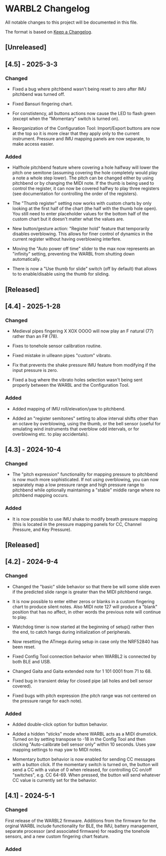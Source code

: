 # WARBL2 Changelog
All notable changes to this project will be documented in this file.

The format is based on [Keep a Changelog](https://keepachangelog.com/en/1.0.0/).
## [Unreleased]

## [4.5] - 2025-3-3

### Changed

- Fixed a bug where pitchbend wasn't being reset to zero after IMU pitchbend was turned off.

- Fixed Bansuri fingering chart.

- For constistency, all buttons actions now cause the LED to flash green (except when the "Momentary" switch is turned on).

- Reorganization of the Configuration Tool: Import/Export buttons are now at the top so it is more clear that they apply only to the current instrument. Pressure and IMU mapping panels are now separate, to make access easier.


### Added

- Halfhole pitchbend feature where covering a hole halfway will lower the pitch one semitone (assuming covering the hole completely would play a note a whole step lower). The pitch can be changed either by using pitchbend or by changing the MIDI note. If the thumb is being used to control the register, it can now be covered halfwy to play three registers (see documentation for controlling the order of the registers).

- The "Thumb register" setting now works with custom charts by only looking at the first half of the chart (the half with the thumb hole open). You still need to enter placeholder values for the bottom half of the custom chart but it doesn't matter what the values are.
  
- New button/gesture action: "Register hold" feature that temporarily disables overblowing. This allows for finer control of dynamics in the current register without having overblowing interfere.

- Moving the "Auto power off time" slider to the max now represents an "infinity" setting, preventing the WARBL from shutting down automatically.

- There is now a "Use thumb for slide" switch (off by default) that allows to to enable/disable using the thumb for sliding.

## [Released]

## [4.4] - 2025-1-28

### Changed

- Medieval pipes fingering X XOX OOOO will now play an F natural (77) rather than an F# (78).

- Fixes to tonehole sensor calibration routine.

- Fixed mistake in uilleann pipes "custom" vibrato.

- Fix that prevents the shake pressure IMU feature from modifying if the input pressure is zero.

- Fixed a bug where the vibrato holes selection wasn't being sent properly between the WARBL and the Configuration Tool.

### Added

- Added mapping of IMU roll/elevation/yaw to pitchbend.
  
- Added an "register semitones" setting to allow interval shifts other than an octave by overblowing, using the thumb, or the bell sensor (useful for emulating wind instruments that overblow odd intervals, or for overblowing etc. to play accidentals).

## [4.3] - 2024-10-4

### Changed

- The "pitch expression" functionality for mapping pressure to pitchbend is now much more sophisticated. If not using overblowing, you can now separately map a low pressure range and high pressure range to pitchbend while optionally maintaining a "stable" middle range where no pitchbend mapping occurs.

### Added

- It is now possible to use IMU shake to modify breath pressure mapping (this is located in the pressure mapping panels for CC, Channel Pressure, and Key Pressure).

## [Released]

## [4.2] - 2024-9-4


### Changed

- Changed the "basic" slide behavior so that there be will some slide even if the predicted slide range is greater than the MIDI pitchbend range.

- It is now possible to enter either zeros or blanks in a custom fingering chart to produce silent notes. Also MIDI note 127 will produce a "blank" position that has no affect, in other words the previous note will continue to play.

- Watchdog timer is now started at the beginning of setup() rather then the end, to catch hangs during initialization of peripherals.
  
- Now resetting the ATmega during setup in case only the NRF52840 has been reset.

- Fixed Config Tool connection behavior when WARBL2 is connected by both BLE and USB.

- Changed Gaita and Gaita extended note for 1 101 0001 from 71 to 68.

- Fixed bug in transient delay for closed pipe (all holes and bell sensor covered).

- Fixed bugs with pitch expression (the pitch range was not centered on the pressure range for each note).

  

### Added

- Added double-click option for button behavior.

- Added a hidden "sticks" mode where WARBL acts as a MIDI drumstick. Turned on by setting transpose to -18 in the Config Tool and then clicking "Auto-calibrate bell sensor only" within 10 seconds. Uses yaw mapping settings to map yaw to MIDI notes.

- Momentary button behavior is now enabled for sending CC messages with a button click. If the momentary switch is turned on, the button will send a CC with a value of 0 when released, for controlling CC on/off "switches", e.g. CC 64-69. When pressed, the button will send whatever CC value is currently set for the behavior.




## [4.1] - 2024-5-1

### Changed

First release of the WARBL2 firmware. Additions from the firmware for the orginal WARBL include functionality for BLE, the IMU, battery management, separate processor (and associated firmware) for reading the tonehole sensors, and a new custom fingering chart feature.

### Added
